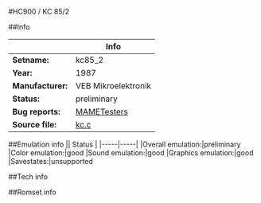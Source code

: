 #HC900 / KC 85/2

##Info

||Info|
|-----|-----|
|**Setname:**|kc85_2
|**Year:**|1987
|**Manufacturer:**|VEB Mikroelektronik
|**Status:**|preliminary
|**Bug reports:**|[MAMETesters](http://mametesters.org/view_all_set.php?type=1&temporary=y&search=kc.c)
|**Source file:**|[kc.c](https://github.com/mamedev/mame/blob/master/src/mess/drivers/kc.c)

##Emulation info
|| Status |
|-----|-----|
|Overall emulation:|preliminary
|Color emulation:|good
|Sound emulation:|good
|Graphics emulation:|good
|Savestates:|unsupported

##Tech info

##Romset info

<!--- START OF EDITED COMMENT DO NOT TOUCH TEXT ABOVE-->
